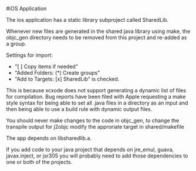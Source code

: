 #iOS Application

The ios application has a static library subproject called SharedLib.  

Whenever new files are generated in the shared java library using make, the objc_gen directory needs to be removed from this project and re-added as a group.

Settings for import:

* "[ ] Copy items if needed"
* "Added Folders: (*) Create groups"
* "Add to Targets: [x] SharedLib"  is checked.

This is because xcxode does not support generating a dynamic list of files for compilation. Bug reports have been filed with Apple requesting a make style syntax for being able to set all .java files in a directory as an input and then being able to use a build rule with dynamic output files.

You should never make changes to the code in objc_gen, to change the transpile output for j2objc modify the approriate target in shared/makefile

The app depends on libsharedlib.a.

If you add code to your java project that depends on jre_emul, guava, javax.inject, or jsr305 you will probably need to add those dependencies to one or both of the projects.
